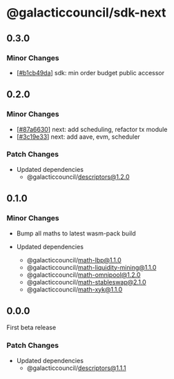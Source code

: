 # @galacticcouncil/sdk-next

## 0.3.0

### Minor Changes

[b1cb49da]: https://github.com/galacticcouncil/sdk/commit/b1cb49da

- [[#b1cb49da][b1cb49da]] sdk: min order budget public accessor

## 0.2.0

### Minor Changes

[87a6630]: https://github.com/galacticcouncil/sdk/commit/87a6630
[3c19e33]: https://github.com/galacticcouncil/sdk/commit/3c19e33

- [[#87a6630][87a6630]] next: add scheduling, refactor tx module
- [[#3c19e33][3c19e33]] next: add aave, evm, scheduler

### Patch Changes

- Updated dependencies
  - @galacticcouncil/descriptors@1.2.0

## 0.1.0

### Minor Changes

- Bump all maths to latest wasm-pack build

- Updated dependencies
  - @galacticcouncil/math-lbp@1.1.0
  - @galacticcouncil/math-liquidity-mining@1.1.0
  - @galacticcouncil/math-omnipool@1.2.0
  - @galacticcouncil/math-stableswap@2.1.0
  - @galacticcouncil/math-xyk@1.1.0

## 0.0.0

First beta release

### Patch Changes

- Updated dependencies
  - @galacticcouncil/descriptors@1.1.1
